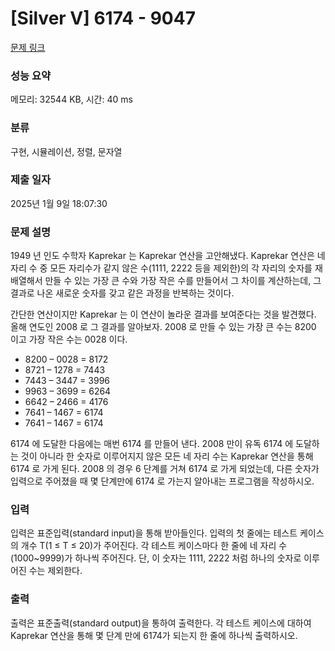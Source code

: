 # [Silver V] 6174 - 9047 

[문제 링크](https://www.acmicpc.net/problem/9047) 

### 성능 요약

메모리: 32544 KB, 시간: 40 ms

### 분류

구현, 시뮬레이션, 정렬, 문자열

### 제출 일자

2025년 1월 9일 18:07:30

### 문제 설명

<p>1949 년 인도 수학자 Kaprekar 는 Kaprekar 연산을 고안해냈다. Kaprekar 연산은 네 자리 수 중 모든 자리수가 같지 않은 수(1111, 2222 등을 제외한)의 각 자리의 숫자를 재배열해서 만들 수 있는 가장 큰 수와 가장 작은 수를 만들어서 그 차이를 계산하는데, 그 결과로 나온 새로운 숫자를 갖고 같은 과정을 반복하는 것이다. </p>

<p>간단한 연산이지만 Kaprekar 는 이 연산이 놀라운 결과를 보여준다는 것을 발견했다. 올해 연도인 2008 로 그 결과를 알아보자. 2008 로 만들 수 있는 가장 큰 수는 8200 이고 가장 작은 수는 0028 이다. </p>

<ul>
	<li>8200 – 0028 = 8172 </li>
	<li>8721 – 1278 = 7443 </li>
	<li>7443 – 3447 = 3996 </li>
	<li>9963 – 3699 = 6264 </li>
	<li>6642 – 2466 = 4176 </li>
	<li>7641 – 1467 = 6174 </li>
	<li>7641 – 1467 = 6174 </li>
</ul>

<p>6174 에 도달한 다음에는 매번 6174 를 만들어 낸다. 2008 만이 유독 6174 에 도달하는 것이 아니라 한 숫자로 이루어지지 않은 모든 네 자리 수는 Kaprekar 연산을 통해 6174 로 가게 된다. 2008 의 경우 6 단계를 거쳐 6174 로 가게 되었는데, 다른 숫자가 입력으로 주어졌을 때 몇 단계만에 6174 로 가는지 알아내는 프로그램을 작성하시오. </p>

### 입력 

 <p>입력은 표준입력(standard input)을 통해 받아들인다. 입력의 첫 줄에는 테스트 케이스의 개수 T(1 ≤ T ≤ 20)가 주어진다. 각 테스트 케이스마다 한 줄에 네 자리 수(1000~9999)가 하나씩 주어진다. 단, 이 숫자는 1111, 2222 처럼 하나의 숫자로 이루어진 수는 제외한다. </p>

### 출력 

 <p>출력은 표준출력(standard output)을 통하여 출력한다. 각 테스트 케이스에 대하여 Kaprekar 연산을 통해 몇 단계 만에 6174가 되는지 한 줄에 하나씩 출력하시오. </p>

